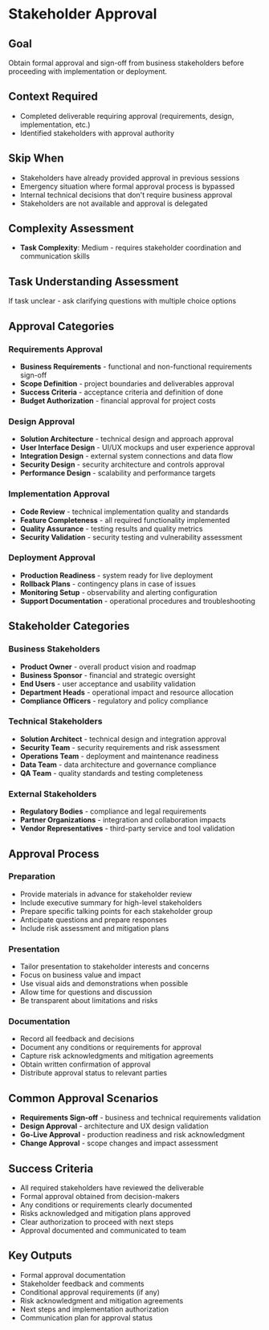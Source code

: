 # Stakeholder Approval

## Goal
Obtain formal approval and sign-off from business stakeholders before proceeding with implementation or deployment.

## Context Required
- Completed deliverable requiring approval (requirements, design, implementation, etc.)
- Identified stakeholders with approval authority

## Skip When
- Stakeholders have already provided approval in previous sessions
- Emergency situation where formal approval process is bypassed
- Internal technical decisions that don't require business approval
- Stakeholders are not available and approval is delegated

## Complexity Assessment
- **Task Complexity**: Medium - requires stakeholder coordination and communication skills

## Task Understanding Assessment
If task unclear - ask clarifying questions with multiple choice options

## Approval Categories

### Requirements Approval
- **Business Requirements** - functional and non-functional requirements sign-off
- **Scope Definition** - project boundaries and deliverables approval
- **Success Criteria** - acceptance criteria and definition of done
- **Budget Authorization** - financial approval for project costs

### Design Approval
- **Solution Architecture** - technical design and approach approval
- **User Interface Design** - UI/UX mockups and user experience approval
- **Integration Design** - external system connections and data flow
- **Security Design** - security architecture and controls approval
- **Performance Design** - scalability and performance targets

### Implementation Approval
- **Code Review** - technical implementation quality and standards
- **Feature Completeness** - all required functionality implemented
- **Quality Assurance** - testing results and quality metrics
- **Security Validation** - security testing and vulnerability assessment

### Deployment Approval
- **Production Readiness** - system ready for live deployment
- **Rollback Plans** - contingency plans in case of issues
- **Monitoring Setup** - observability and alerting configuration
- **Support Documentation** - operational procedures and troubleshooting

## Stakeholder Categories

### Business Stakeholders
- **Product Owner** - overall product vision and roadmap
- **Business Sponsor** - financial and strategic oversight
- **End Users** - user acceptance and usability validation
- **Department Heads** - operational impact and resource allocation
- **Compliance Officers** - regulatory and policy compliance

### Technical Stakeholders
- **Solution Architect** - technical design and integration approval
- **Security Team** - security requirements and risk assessment
- **Operations Team** - deployment and maintenance readiness
- **Data Team** - data architecture and governance compliance
- **QA Team** - quality standards and testing completeness

### External Stakeholders
- **Regulatory Bodies** - compliance and legal requirements
- **Partner Organizations** - integration and collaboration impacts
- **Vendor Representatives** - third-party service and tool validation

## Approval Process

### Preparation
- Provide materials in advance for stakeholder review
- Include executive summary for high-level stakeholders
- Prepare specific talking points for each stakeholder group
- Anticipate questions and prepare responses
- Include risk assessment and mitigation plans

### Presentation
- Tailor presentation to stakeholder interests and concerns
- Focus on business value and impact
- Use visual aids and demonstrations when possible
- Allow time for questions and discussion
- Be transparent about limitations and risks

### Documentation
- Record all feedback and decisions
- Document any conditions or requirements for approval
- Capture risk acknowledgments and mitigation agreements
- Obtain written confirmation of approval
- Distribute approval status to relevant parties

## Common Approval Scenarios
- **Requirements Sign-off** - business and technical requirements validation
- **Design Approval** - architecture and UX design validation
- **Go-Live Approval** - production readiness and risk acknowledgment
- **Change Approval** - scope changes and impact assessment

## Success Criteria
- All required stakeholders have reviewed the deliverable
- Formal approval obtained from decision-makers
- Any conditions or requirements clearly documented
- Risks acknowledged and mitigation plans approved
- Clear authorization to proceed with next steps
- Approval documented and communicated to team

## Key Outputs
- Formal approval documentation
- Stakeholder feedback and comments
- Conditional approval requirements (if any)
- Risk acknowledgment and mitigation agreements
- Next steps and implementation authorization
- Communication plan for approval status 